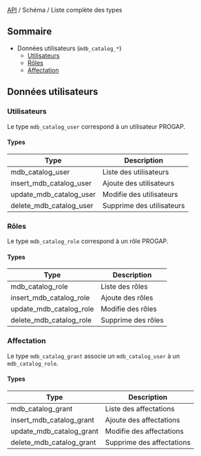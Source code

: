 [API](..) / Schéma / Liste complète des types

## Sommaire
- Données utilisateurs (`mdb_catalog_*`)
  - [Utilisateurs](#utilisateurs)
  - [Rôles](#rôles)
  - [Affectation](#affectation)

## Données utilisateurs 

### Utilisateurs
Le type `mdb_catalog_user` correspond à un utilisateur PROGAP.

#### Types
| Type                        | Description                     |
|-----------------------------|---------------------------------|
| mdb_catalog_user            | Liste des utilisateurs          |
| insert_mdb_catalog_user     | Ajoute des utilisateurs         |
| update_mdb_catalog_user     | Modifie des utilisateurs        |
| delete_mdb_catalog_user     | Supprime des utilisateurs       |

### Rôles
Le type `mdb_catalog_role` correspond à un rôle PROGAP.

#### Types
| Type                        | Description                     |
|-----------------------------|---------------------------------|
| mdb_catalog_role            | Liste des rôles                 |
| insert_mdb_catalog_role     | Ajoute des rôles                |
| update_mdb_catalog_role     | Modifie des rôles               |
| delete_mdb_catalog_role     | Supprime des rôles              |

### Affectation
Le type `mdb_catalog_grant` associe un `mdb_catalog_user` à un `mdb_catalog_role`.

#### Types
| Type                        | Description                     |
|-----------------------------|---------------------------------|
| mdb_catalog_grant           | Liste des affectations          |
| insert_mdb_catalog_grant    | Ajoute des affectations         |
| update_mdb_catalog_grant    | Modifie des affectations        |
| delete_mdb_catalog_grant    | Supprime des affectations       |
